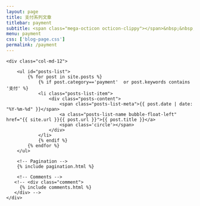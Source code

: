 ```yaml
---
layout: page
title: 支付系列文章
titlebar: payment
subtitle: <span class="mega-octicon octicon-clippy"></span>&nbsp;&nbsp; 支付、第三方支付系列文章
menu: payment
css: ['blog-page.css']
permalink: /payment
---
```


<div class="row">

    <div class="col-md-12">

        <ul id="posts-list">
            {% for post in site.posts %}
                {% if post.category=='payment'  or post.keywords contains '支付' %}
                <li class="posts-list-item">
                    <div class="posts-content">
                        <span class="posts-list-meta">{{ post.date | date: "%Y-%m-%d" }}</span>
                        <a class="posts-list-name bubble-float-left" href="{{ site.url }}{{ post.url }}">{{ post.title }}</a>
                        <span class='circle'></span>
                    </div>
                </li>
                {% endif %}
            {% endfor %}
        </ul> 

        <!-- Pagination -->
        {% include pagination.html %}

        <!-- Comments -->
       <!-- <div class="comment">
         {% include comments.html %}
       </div> -->
    </div>

</div>
<script>
    $(document).ready(function(){

        // Enable bootstrap tooltip
        $("body").tooltip({ selector: '[data-toggle=tooltip]' });

    });
</script>